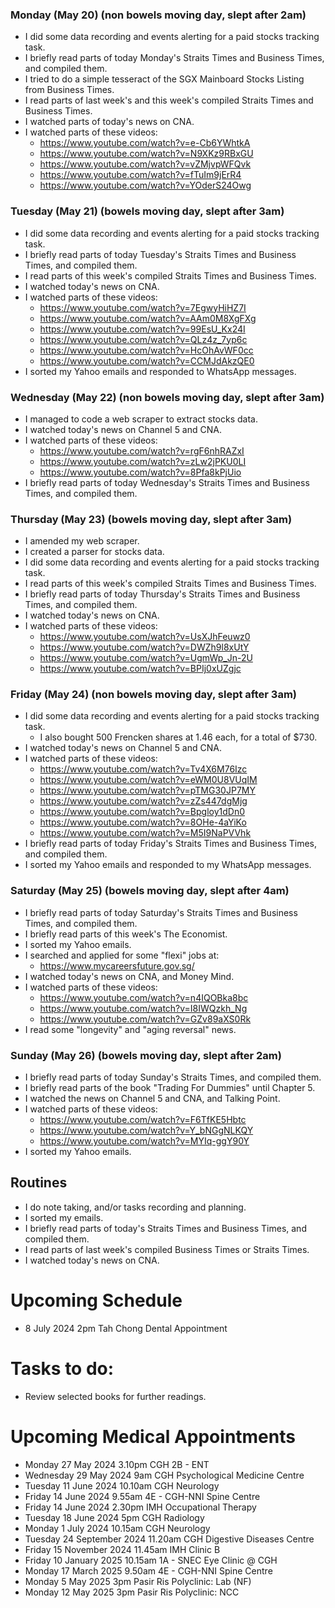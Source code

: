 ### Monday (May 20) (non bowels moving day, slept after 2am)
- I did some data recording and events alerting for a paid stocks tracking task.
- I briefly read parts of today Monday's Straits Times and Business Times, and compiled them.
- I tried to do a simple tesseract of the SGX Mainboard Stocks Listing from Business Times.
- I read parts of last week's and this week's compiled Straits Times and Business Times.
- I watched parts of today's news on CNA.
- I watched parts of these videos:
    - https://www.youtube.com/watch?v=e-Cb6YWhtkA
    - https://www.youtube.com/watch?v=N9XKz9RBxGU
    - https://www.youtube.com/watch?v=vZMjvpWFQvk
    - https://www.youtube.com/watch?v=fTuIm9jErR4
    - https://www.youtube.com/watch?v=YOderS24Owg

### Tuesday (May 21) (bowels moving day, slept after 3am)
- I did some data recording and events alerting for a paid stocks tracking task.
- I briefly read parts of today Tuesday's Straits Times and Business Times, and compiled them.
- I read parts of this week's compiled Straits Times and Business Times.
- I watched today's news on CNA.
- I watched parts of these videos:
    - https://www.youtube.com/watch?v=7EgwyHiHZ7I
    - https://www.youtube.com/watch?v=AAm0M8XgFXg
    - https://www.youtube.com/watch?v=99EsU_Kx24I
    - https://www.youtube.com/watch?v=QLz4z_7yp6c
    - https://www.youtube.com/watch?v=HcOhAvWF0cc
    - https://www.youtube.com/watch?v=CCMJdAkzQE0
- I sorted my Yahoo emails and responded to WhatsApp messages.

### Wednesday (May 22) (non bowels moving day, slept after 3am)
- I managed to code a web scraper to extract stocks data.
- I watched today's news on Channel 5 and CNA.
- I watched parts of these videos:
    - https://www.youtube.com/watch?v=rgF6nhRAZxI
    - https://www.youtube.com/watch?v=zLw2jPKU0LI
    - https://www.youtube.com/watch?v=8Pfa8kPjUio
- I briefly read parts of today Wednesday's Straits Times and Business Times, and compiled them.

### Thursday (May 23) (bowels moving day, slept after 3am)
- I amended my web scraper.
- I created a parser for stocks data.
- I did some data recording and events alerting for a paid stocks tracking task.
- I read parts of this week's compiled Straits Times and Business Times.
- I briefly read parts of today Thursday's Straits Times and Business Times, and compiled them.
- I watched today's news on CNA.
- I watched parts of these videos:
    - https://www.youtube.com/watch?v=UsXJhFeuwz0
    - https://www.youtube.com/watch?v=DWZh9l8xUtY
    - https://www.youtube.com/watch?v=UgmWp_Jn-2U
    - https://www.youtube.com/watch?v=BPIj0xUZgjc

### Friday (May 24) (non bowels moving day, slept after 3am)
- I did some data recording and events alerting for a paid stocks tracking task.
    - I also bought 500 Frencken shares at 1.46 each, for a total of $730.
- I watched today's news on Channel 5 and CNA.
- I watched parts of these videos:
    - https://www.youtube.com/watch?v=Tv4X6M76Izc
    - https://www.youtube.com/watch?v=eWM0U8VUqIM
    - https://www.youtube.com/watch?v=pTMG30JP7MY
    - https://www.youtube.com/watch?v=zZs447dgMjg
    - https://www.youtube.com/watch?v=Bpgloy1dDn0
    - https://www.youtube.com/watch?v=8OHe-4aYiKo
    - https://www.youtube.com/watch?v=M5I9NaPVVhk
- I briefly read parts of today Friday's Straits Times and Business Times, and compiled them.
- I sorted my Yahoo emails and responded to my WhatsApp messages.

### Saturday (May 25) (bowels moving day, slept after 4am)
- I briefly read parts of today Saturday's Straits Times and Business Times, and compiled them.
- I briefly read parts of this week's The Economist.
- I sorted my Yahoo emails.
- I searched and applied for some "flexi" jobs at:
    - https://www.mycareersfuture.gov.sg/
- I watched today's news on CNA, and Money Mind.
- I watched parts of these videos:
    - https://www.youtube.com/watch?v=n4IQOBka8bc
    - https://www.youtube.com/watch?v=I8IWQzkh_Ng
    - https://www.youtube.com/watch?v=GZv89aXS0Rk
- I read some "longevity" and "aging reversal" news.

### Sunday (May 26) (bowels moving day, slept after 2am)
- I briefly read parts of today Sunday's Straits Times, and compiled them.
- I briefly read parts of the book "Trading For Dummies" until Chapter 5.
- I watched the news on Channel 5 and CNA, and Talking Point.
- I watched parts of these videos:
    - https://www.youtube.com/watch?v=F6TfKE5Hbtc
    - https://www.youtube.com/watch?v=Y_bNGgNLKQY
    - https://www.youtube.com/watch?v=MYIq-ggY90Y
- I sorted my Yahoo emails.



## Routines
- I do note taking, and/or tasks recording and planning.
- I sorted my emails.
- I briefly read parts of today's Straits Times and Business Times, and compiled them.
- I read parts of last week's compiled Business Times or Straits Times.
- I watched today's news on CNA.

# Upcoming Schedule
- 8 July 2024 2pm Tah Chong Dental Appointment

# Tasks to do:
- Review selected books for further readings.

# Upcoming Medical Appointments
- Monday 27 May 2024 3.10pm CGH 2B - ENT
- Wednesday 29 May 2024 9am CGH Psychological Medicine Centre
- Tuesday 11 June 2024 10.10am CGH Neurology
- Friday 14 June 2024 9.55am 4E - CGH-NNI Spine Centre
- Friday 14 June 2024 2.30pm IMH Occupational Therapy
- Tuesday 18 June 2024 5pm CGH Radiology
- Monday 1 July 2024 10.15am CGH Neurology
- Tuesday 24 September 2024 11.20am CGH Digestive Diseases Centre
- Friday 15 November 2024 11.45am IMH Clinic B
- Friday 10 January 2025 10.15am 1A - SNEC Eye Clinic @ CGH
- Monday 17 March 2025 9.50am 4E - CGH-NNI Spine Centre
- Monday 5 May 2025 3pm Pasir Ris Polyclinic: Lab (NF)
- Monday 12 May 2025 3pm Pasir Ris Polyclinic: NCC
